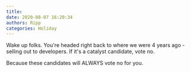 ```yaml
---
title: 
date: 2020-08-07 16:20:34
authors: Ripp
categories: Holiday
---
```


 Wake up folks. You're headed right back to where we were 4 years ago - selling out to developers.
If it's a catalyst candidate, vote no.

Because these candidates will ALWAYS vote no for you.